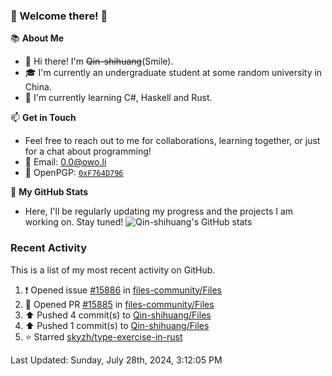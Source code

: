 ### 🌟 Welcome there! 🌟

📚 **About Me**
- 👋 Hi there! I'm ~~Qin-shihuang~~(Smile).
- 🎓 I'm currently an undergraduate student at some random university in China.
- 🌱 I'm currently learning C#, Haskell and Rust.

📫 **Get in Touch**
- Feel free to reach out to me for collaborations, learning together, or just for a chat about programming!
- 📩 Email: 0.0@owo.li
- 🔑 OpenPGP: [`0xF764D796`](https://keys.openpgp.org/vks/v1/by-fingerprint/99D5AF94A1585E16E14895EFBF6C0BF4F764D796)


📝 **My GitHub Stats**
- Here, I'll be regularly updating my progress and the projects I am working on. Stay tuned!
![Qin-shihuang's GitHub stats](https://github-readme-stats.vercel.app/api?username=Qin-shihuang&show_icons=true)

### Recent Activity

This is a list of my most recent activity on GitHub.

<!--RECENT_ACTIVITY:start-->
1. ❗️ Opened issue [#15886](https://github.com/files-community/Files/issues/15886) in [files-community/Files](https://github.com/files-community/Files)<br>
2. 💪 Opened PR [#15885](https://github.com/files-community/Files/pull/15885) in [files-community/Files](https://github.com/files-community/Files)<br>
3. ⬆️ Pushed 4 commit(s) to [Qin-shihuang/Files](https://github.com/Qin-shihuang/Files)<br>
4. ⬆️ Pushed 1 commit(s) to [Qin-shihuang/Files](https://github.com/Qin-shihuang/Files)<br>
5. ⭐ Starred [skyzh/type-exercise-in-rust](https://github.com/skyzh/type-exercise-in-rust)<br>
<!--RECENT_ACTIVITY:end-->

<!--RECENT_ACTIVITY:last_update-->
Last Updated: Sunday, July 28th, 2024, 3:12:05 PM
<!--RECENT_ACTIVITY:last_update_end-->
